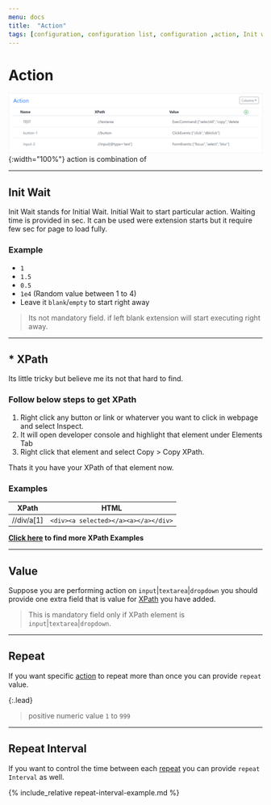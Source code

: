 ```yaml
---
menu: docs
title:  "Action"
tags: [configuration, configuration list, configuration ,action, Init wait, XPath, Value, repeat, repeat interval, r-interval]
---
```

# Action

![Action](../assets/img/action.png){:width="100%"}
action is combination of

---
## Init Wait
Init Wait stands for Initial Wait. Initial Wait to start particular action. Waiting time is provided in sec. It can be used were extension starts but it require few sec for page to load fully.

### Example
* `1`
* `1.5`
* `0.5`
* `1e4` (Random value between 1 to 4)
* Leave it `blank`/`empty` to start right away 

> Its not mandatory field. if left blank extension will start executing right away.

---
## <span class="text-danger">*</span> XPath
Its little tricky but believe me its not that hard to find.

### Follow below steps to get XPath
1. Right click any button or link or whaterver you want to click in webpage and select Inspect.
2. It will open developer console and highlight that element under Elements Tab
3. Right click that element and select Copy > Copy XPath.

Thats it you have your XPath of that element now.


### Examples

| XPath | HTML |
| ------ | ------ |
|//div/a[1]|`<div><a selected></a><a></a></div>`|


**[Click here](xpath) to find more XPath Examples**

---
## Value

Suppose you are performing action on `input`|`textarea`|`dropdown` you should provide one extra field that is value for [XPath](/docs/xpath) you have added.

> This is mandatory field only if XPath element is `input`|`textarea`|`dropdown`.

---
## Repeat
If you want specific [action](#action) to repeat more than once you can provide `repeat` value. 

{:.lead}
> positive numeric value `1` to `999`

---
## Repeat Interval
If you want to control the time between each [repeat](#repeat) you can provide `repeat Interval` as well.

{% include_relative repeat-interval-example.md %}